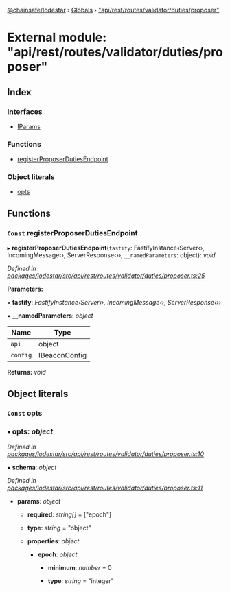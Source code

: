 [@chainsafe/lodestar](../README.md) › [Globals](../globals.md) › ["api/rest/routes/validator/duties/proposer"](_api_rest_routes_validator_duties_proposer_.md)

# External module: "api/rest/routes/validator/duties/proposer"

## Index

### Interfaces

* [IParams](../interfaces/_api_rest_routes_validator_duties_proposer_.iparams.md)

### Functions

* [registerProposerDutiesEndpoint](_api_rest_routes_validator_duties_proposer_.md#const-registerproposerdutiesendpoint)

### Object literals

* [opts](_api_rest_routes_validator_duties_proposer_.md#const-opts)

## Functions

### `Const` registerProposerDutiesEndpoint

▸ **registerProposerDutiesEndpoint**(`fastify`: FastifyInstance‹Server‹›, IncomingMessage‹›, ServerResponse‹››, `__namedParameters`: object): *void*

*Defined in [packages/lodestar/src/api/rest/routes/validator/duties/proposer.ts:25](https://github.com/ChainSafe/lodestar/blob/aa20a3b/packages/lodestar/src/api/rest/routes/validator/duties/proposer.ts#L25)*

**Parameters:**

▪ **fastify**: *FastifyInstance‹Server‹›, IncomingMessage‹›, ServerResponse‹››*

▪ **__namedParameters**: *object*

Name | Type |
------ | ------ |
`api` | object |
`config` | IBeaconConfig |

**Returns:** *void*

## Object literals

### `Const` opts

### ▪ **opts**: *object*

*Defined in [packages/lodestar/src/api/rest/routes/validator/duties/proposer.ts:10](https://github.com/ChainSafe/lodestar/blob/aa20a3b/packages/lodestar/src/api/rest/routes/validator/duties/proposer.ts#L10)*

▪ **schema**: *object*

*Defined in [packages/lodestar/src/api/rest/routes/validator/duties/proposer.ts:11](https://github.com/ChainSafe/lodestar/blob/aa20a3b/packages/lodestar/src/api/rest/routes/validator/duties/proposer.ts#L11)*

* **params**: *object*

  * **required**: *string[]* = ["epoch"]

  * **type**: *string* = "object"

  * **properties**: *object*

    * **epoch**: *object*

      * **minimum**: *number* = 0

      * **type**: *string* = "integer"
